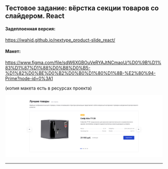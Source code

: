 ## Тестовое задание: вёрстка секции товаров со слайдером. React

#### Задеплоенная версия:
https://iwahid.github.io/nextype_product-slide_react/



#### Макет:
https://www.figma.com/file/sdW6XGBOuVeRYAJtNCmaoU/%D0%9B%D1%83%D1%87%D1%88%D0%B8%D0%B5-%D1%82%D0%BE%D0%B2%D0%B0%D1%80%D1%8B-%E2%80%94-Prime?node-id=0%3A1

(копия макета есть в ресурсах проекта)

 ![alt text](resources/layout.png "Макет")
 
 ____

